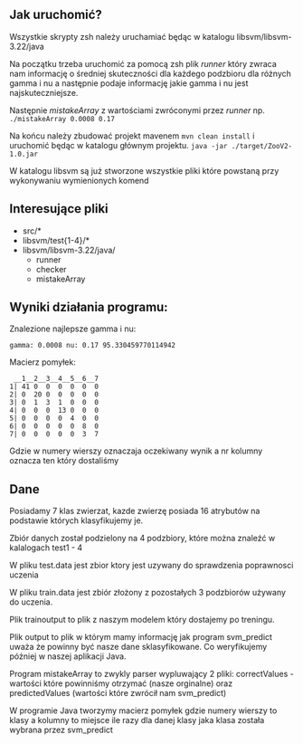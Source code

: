 **Jak uruchomić?**
-
Wszystkie skrypty zsh należy uruchamiać będąc w katalogu libsvm/libsvm-3.22/java

Na początku trzeba uruchomić za pomocą zsh plik *runner* który zwraca nam informację o średniej skuteczności dla każdego podzbioru dla różnych gamma i nu a następnie podaje informację jakie gamma i nu jest najskuteczniejsze.

Następnie *mistakeArray* z wartościami zwróconymi przez *runner* np. ```./mistakeArray 0.0008 0.17```

Na końcu należy zbudować projekt mavenem ```mvn clean install``` i uruchomić będąc w katalogu głównym projektu. ```java -jar ./target/ZooV2-1.0.jar```

W katalogu libsvm są już stworzone wszystkie pliki które powstaną przy wykonywaniu wymienionych komend

**Interesujące pliki**
-
* src/*
* libsvm/test{1-4}/*
* libsvm/libsvm-3.22/java/
  * runner
  * checker
  * mistakeArray


**Wyniki działania programu:**
-

Znalezione najlepsze gamma i nu:
```
gamma: 0.0008 nu: 0.17 95.330459770114942
```

Macierz pomyłek:
```
 __1__2__3__4__5__6__7
1| 41 0  0  0  0  0  0
2| 0  20 0  0  0  0  0
3| 0  1  3  1  0  0  0
4| 0  0  0  13 0  0  0
5| 0  0  0  0  4  0  0
6| 0  0  0  0  0  8  0
7| 0  0  0  0  0  3  7
```
Gdzie w numery wierszy oznaczaja oczekiwany wynik a nr kolumny oznacza ten który dostaliśmy

**Dane**
-
Posiadamy 7 klas zwierzat, kazde zwierzę posiada 16 atrybutów na podstawie których klasyfikujemy je.

Zbiór danych został podzielony na 4 podzbiory, które można znaleźć w kalalogach test1 - 4

W pliku test.data jest zbior ktory jest uzywany do sprawdzenia poprawnosci uczenia

W pliku train.data jest zbiór złożony z pozostałych 3 podzbiorów używany do uczenia.

Plik trainoutput to plik z naszym modelem który dostajemy po treningu.

Plik output to plik w którym mamy informację jak program svm_predict uważa że powinny być nasze dane sklasyfikowane. Co weryfikujemy później w naszej aplikacji Java.

Program mistakeArray to zwykly parser wypluwający 2 pliki: correctValues - wartości które powinniśmy otrzymać (nasze orginalne) oraz predictedValues (wartości które zwrócił nam svm_predict)

W programie Java tworzymy macierz pomyłek gdzie numery wierszy to klasy a kolumny to miejsce ile razy dla danej klasy jaka klasa została wybrana przez svm_predict